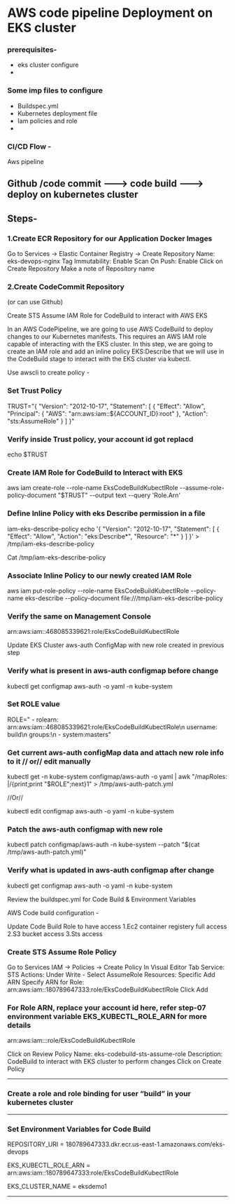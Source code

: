 # AWS code pipeline Deployment on EKS cluster 
### prerequisites-
- eks cluster configure
- 
### Some imp files to configure 
- Buildspec.yml
- Kubernetes deployment file
- Iam policies and role
- 
### CI/CD Flow - 

Aws pipeline

Github /code commit ---> code build ---> deploy on kubernetes cluster
-----------------------------------------
## Steps-
### 1.Create ECR Repository for our Application Docker Images

Go to Services -> Elastic Container Registry -> Create Repository
Name: eks-devops-nginx
Tag Immutability: Enable
Scan On Push: Enable
Click on Create Repository
Make a note of Repository name

### 2.Create CodeCommit Repository
(or can use Github)

Create STS Assume IAM Role for CodeBuild to interact with AWS EKS

In an AWS CodePipeline, we are going to use AWS CodeBuild to deploy changes to our Kubernetes manifests.
This requires an AWS IAM role capable of interacting with the EKS cluster.
In this step, we are going to create an IAM role and add an inline policy EKS:Describe that we will use in the CodeBuild stage to interact with the EKS cluster via kubectl.

Use awscli to create policy -

### Set Trust Policy 

TRUST="{ \"Version\": \"2012-10-17\", \"Statement\": [ { \"Effect\": \"Allow\", \"Principal\": { \"AWS\": \"arn:aws:iam::${ACCOUNT_ID}:root\" }, \"Action\": \"sts:AssumeRole\" } ] }"

### Verify inside Trust policy, your account id got replacd 

echo $TRUST

### Create IAM Role for CodeBuild to Interact with EKS 

aws iam create-role --role-name EksCodeBuildKubectlRole --assume-role-policy-document "$TRUST" --output text --query 'Role.Arn'


 ### Define Inline Policy with eks Describe permission in a file
iam-eks-describe-policy echo '{ "Version": "2012-10-17", "Statement": [ { "Effect": "Allow", "Action": "eks:Describe*", "Resource": "*" } ] }' > /tmp/iam-eks-describe-policy 

Cat /tmp/iam-eks-describe-policy



### Associate Inline Policy to our newly created IAM Role 

aws iam put-role-policy --role-name EksCodeBuildKubectlRole --policy-name eks-describe --policy-document file:///tmp/iam-eks-describe-policy

### Verify the same on Management Console
arn:aws:iam::468085339621:role/EksCodeBuildKubectlRole

Update EKS Cluster aws-auth ConfigMap with new role created in previous step
### Verify what is present in aws-auth configmap before change 

kubectl get configmap aws-auth -o yaml -n kube-system

### Set ROLE value 

ROLE=" - rolearn: arn:aws:iam::468085339621:role/EksCodeBuildKubectlRole\n username: build\n groups:\n - system:masters" 

### Get current aws-auth configMap data and attach new role info to it // or// edit manually 

kubectl get -n kube-system configmap/aws-auth -o yaml | awk "/mapRoles: \|/{print;print \"$ROLE\";next}1" > /tmp/aws-auth-patch.yml

//Or//

kubectl edit configmap aws-auth -o yaml -n kube-system

### Patch the aws-auth configmap with new role 

kubectl patch configmap/aws-auth -n kube-system --patch "$(cat /tmp/aws-auth-patch.yml)"

### Verify what is updated in aws-auth configmap after change 

kubectl get configmap aws-auth -o yaml -n kube-system





Review the buildspec.yml for Code Build & Environment Variables

AWS Code build configuration -

Update Code Build Role to have access
1.Ec2 container registery full access
2.S3 bucket access
3.Sts access

### Create STS Assume Role Policy

Go to Services IAM -> Policies -> Create Policy
In Visual Editor Tab
Service: STS
Actions: Under Write - Select AssumeRole
Resources: Specific
Add ARN
Specify ARN for Role: arn:aws:iam::180789647333:role/EksCodeBuildKubectlRole
Click Add

### For Role ARN, replace your account id here, refer step-07 environment variable EKS_KUBECTL_ROLE_ARN for more details
arn:aws:iam::<your-account-id>:role/EksCodeBuildKubectlRole

Click on Review Policy
Name: eks-codebuild-sts-assume-role
Description: CodeBuild to interact with EKS cluster to perform changes
Click on Create Policy


----------------------------------------------------------------------------------------------------
### Create a role and role binding for user “build” in your kubernetes cluster
------------------------------------------------------------------------------------
### Set Environment Variables for Code Build

REPOSITORY_URI = 180789647333.dkr.ecr.us-east-1.amazonaws.com/eks-devops

EKS_KUBECTL_ROLE_ARN = arn:aws:iam::180789647333:role/EksCodeBuildKubectlRole

EKS_CLUSTER_NAME = eksdemo1

-----------------------------------------------------------------------

